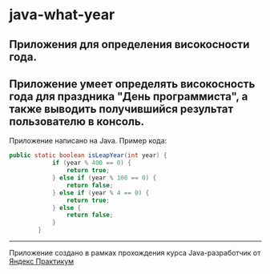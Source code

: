 # java-what-year
## Приложения для определения високосности года.

Приложение умеет определять високосность года для праздника "День программиста", а также выводить получившийся результат пользователю в консоль.
----
Приложение написано на Java. Пример кода:
```java
public static boolean isLeapYear(int year) {
            if (year % 400 == 0) {
                return true;
            } else if (year % 100 == 0) {
                return false;
            } else if (year % 4 == 0) {
                return true;
            } else {
                return false;
            }
        }
```
----
Приложение создано в рамках прохождения курса Java-разработчик от [Яндекс Практикум](https://practicum.yandex.ru/java-developer/ "Тут учат Java!") 
